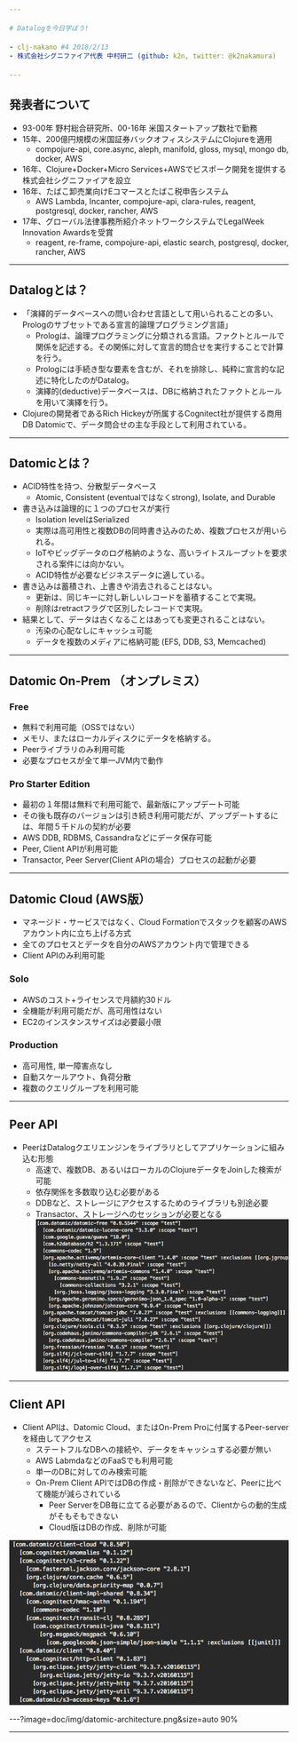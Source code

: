 ```yaml
---

# Datalogを今日学ぼう!

- clj-nakano #4 2018/2/13
- 株式会社シグニファイア代表 中村研二 (github: k2n, twitter: @k2nakamura)

---
```


## 発表者について

- 93-00年 野村総合研究所、00-16年 米国スタートアップ数社で勤務
- 15年、200億円規模の米国証券バックオフィスシステムにClojureを適用
    - compojure-api, core.async, aleph, manifold, gloss, mysql, mongo db, docker, AWS
- 16年、Clojure+Docker+Micro Services+AWSでビスポーク開発を提供する株式会社シグニファイアを設立
- 16年、たばこ卸売業向けEコマースとたばこ税申告システム
    - AWS Lambda, Incanter, compojure-api, clara-rules, reagent, postgresql, docker, rancher, AWS
- 17年、グローバル法律事務所紹介ネットワークシステムでLegalWeek Innovation Awardsを受賞
    - reagent, re-frame, compojure-api, elastic search, postgresql, docker, rancher, AWS

---

## Datalogとは？

- 「演繹的データベースへの問い合わせ言語として用いられることの多い、Prologのサブセットである宣言的論理プログラミング言語」
    - Prologは、論理プログラミングに分類される言語。ファクトとルールで関係を記述する。その関係に対して宣言的問合せを実行することで計算を行う。
    - Prologには手続き型な要素を含むが、それを排除し、純粋に宣言的な記述に特化したのがDatalog。
    - 演繹的(deductive)データベースは、DBに格納されたファクトとルールを用いて演繹を行う。
- Clojureの開発者であるRich Hickeyが所属するCognitect社が提供する商用DB Datomicで、データ問合せの主な手段として利用されている。

---

## Datomicとは？

- ACID特性を持つ、分散型データベース
    - Atomic, Consistent (eventualではなくstrong), Isolate, and Durable 
- 書き込みは論理的に１つのプロセスが実行
    - Isolation levelはSerialized
    - 実際は高可用性と複数DBの同時書き込みのため、複数プロセスが用いられる。
    - IoTやビッグデータのログ格納のような、高いライトスループットを要求される案件には向かない。
    - ACID特性が必要なビジネスデータに適している。
- 書き込みは蓄積され、上書きや消去されることはない。
    - 更新は、同じキーに対し新しいレコードを蓄積することで実現。
    - 削除はretractフラグで区別したレコードで実現。
- 結果として、データは古くなることはあっても変更されることはない。
    - 汚染の心配なしにキャッシュ可能
    - データを複数のメディアに格納可能 (EFS, DDB, S3, Memcached)

---

## Datomic On-Prem （オンプレミス）

### Free

- 無料で利用可能（OSSではない）
- メモリ、またはローカルディスクにデータを格納する。
- Peerライブラリのみ利用可能
- 必要なプロセスが全て単一JVM内で動作

### Pro Starter Edition

- 最初の１年間は無料で利用可能で、最新版にアップデート可能
- その後も既存のバージョンは引き続き利用可能だが、アップデートするには、年間５千ドルの契約が必要
- AWS DDB, RDBMS, Cassandraなどにデータ保存可能
- Peer, Client APIが利用可能
- Transactor, Peer Server(Client APIの場合）プロセスの起動が必要

---

## Datomic Cloud (AWS版）

- マネージド・サービスではなく、Cloud Formationでスタックを顧客のAWSアカウント内に立ち上げる方式
- 全てのプロセスとデータを自分のAWSアカウント内で管理できる
- Client APIのみ利用可能

### Solo

- AWSのコスト+ライセンスで月額約30ドル
- 全機能が利用可能だが、高可用性はない
- EC2のインスタンスサイズは必要最小限

### Production

- 高可用性, 単一障害点なし
- 自動スケールアウト、負荷分散
- 複数のクエリグループを利用可能

---

## Peer API

- PeerはDatalogクエリエンジンをライブラリとしてアプリケーションに組み込む形態
    - 高速で、複数DB、あるいはローカルのClojureデータをJoinした検索が可能
    - 依存関係を多数取り込む必要がある
    - DDBなど、ストレージにアクセスするためのライブラリも別途必要
    - Transactor、ストレージへのセッションが必要となる
![peer deps](doc/img/datomic-free-deps.png)

---

## Client API

- Client APIは、Datomic Cloud、またはOn-Prem Proに付属するPeer-serverを経由してアクセス
    - ステートフルなDBへの接続や、データをキャッシュする必要が無い
    - AWS LabmdaなどのFaaSでも利用可能
    - 単一のDBに対してのみ検索可能
    - On-Prem Client APIではDBの作成・削除ができないなど、Peerに比べて機能が減らされている
        - Peer ServerをDB毎に立てる必要があるので、Clientからの動的生成がそもそもできない 
        - Cloud版はDBの作成、削除が可能

![client deps](doc/img/datomic-client-cloud-deps.png)

---?image=doc/img/datomic-architecture.png&size=auto 90%

---
